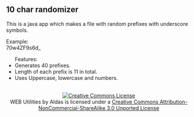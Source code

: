 10 char randomizer
------------------

This is a java app which makes a file with random prefixes with underscore symbols.

Example:<br>
70w4ZF9s6d_

<ul>Features:
<li>Generates 40 prefixes.</li>
<li>Length of each prefix is 11 in total.</li>
<li>Uses Uppercase, lowercase and numbers.</li></ul>
<br>

<center><a rel="license" href="http://creativecommons.org/licenses/by-nc-sa/3.0/deed.en_US"><img alt="Creative Commons License" style="border-width:0" src="http://i.creativecommons.org/l/by-nc-sa/3.0/88x31.png" /></a><br /><span xmlns:dct="http://purl.org/dc/terms/" property="dct:title">WEB Utilities</span> by <span xmlns:cc="http://creativecommons.org/ns#" property="cc:attributionName">Aldas</span> is licensed under a <a rel="license" href="http://creativecommons.org/licenses/by-nc-sa/3.0/deed.en_US">Creative Commons Attribution-NonCommercial-ShareAlike 3.0 Unported License</a></center>
